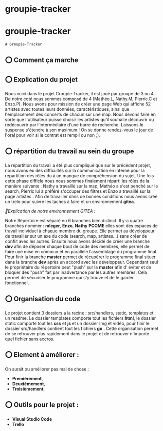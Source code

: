 # groupie-tracker

# groupie-tracker
	# Groupie-Tracker

## :o: Comment ça marche 


## :o: Explication du projet

Nous voici dans le projet Groupie-Tracker, il est joué par groupe de 3 ou 4. De notre coté nous sommes composé de 4 (Mathéo.L, Nathy.M, Pierric.C et Enzo.P).
Nous avons pour mission de créer une page Web qui affiche 52 artistes avec toutes leurs données, caractéristiques, ainsi que l'emplacement des concerts de chacun sur une map.
Nous devons faire en sorte que l'utilisateur puisse choisir les artistes qu'il souhaite découvrir ou redécouvrir par l'intermédiaire d'une barre de recherche.
Laissons le suspense s'étendre à son maximum !
On se donne rendez-vous le jour de l'oral pour voir si le contrat est rempli ou non ;).

## :o: répartition du travail au sein du groupe

La répartition du travail a été plus compliqué que sur le précédent projet, nous avons eu des difficultés sur la communication en interne pour la répartition des rôles du à un manque de compréhension du sujet. Une fois cette phase difficle nous nous sommes finalement réparti les rôles de la manière suivante : Nathy a travaillé sur la map, Mathéo a s'est penché sur le search, Pierric lui a préféré s'occuper des filtres et Enzo a travaillé sur la page artistes  . Afin de travailler dans de bonnes conditions nous avons créé un trelo pour suivre les taches à faire et un environnement **gitea**.

*:small_red_triangle:Explication de notre environnement GITEA :*

Notre Répertoire est séparé en 6 branches bien distinct. Il y-a quatre branches nommer : **mleger**, **Enzo**, **Nathy** **PCOME** elles sont des espaces de travail individuel à chaque membre du groupe. Elle permet au développeur de travailler sur un axe du code (search, map, artistes...) sans créer de conflit avec les autres. Ensuite nous avons décidé de créer une branche **dev** afin de déposer chaque bout de code des membres, elle permet de faire une mise en commun et en parallèle l'assemblage du programme final. Pour finir la branche **master** permet de récupérer le programme final situer dans la branche **dev** après un accord avec les développeur. Cependant seul le propriétaire du répertoire peut "push" sur la **master** afin d' éviter et de bloquer des "push" fait par inadvertance par les autres membres. Cela permet de sécuriser le programme qui s'y trouve et de le garder fonctionnel.

## :o: Organisation du code 

Le projet contient 3 dossiers a la racine : src/handlers, static, templates et un readme. Le dossier templates comporte tout les fichiers **html**, le dossier static comporte tout les **css** et **js** et un dossier img et vidéo, pour finir le dossier src/handlers contient tout les fichiers **go**  . Cette organisation permet de se retrouver plus rapidement dans le projet et de retrouver n'importe quel fichier sans accros.

## :o: Element à améliorer :

On aurait pu améliorer pas mal de chose :
- **Premièrement**, 
- **Deuxièmement**, 
- **Troisièmement**,

## :o: Outils pour le projet :
- **Visual Studio Code**
- **Trello**